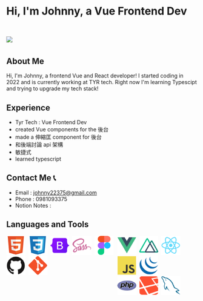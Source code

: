 <h1>Hi, I'm Johnny, a Vue Frontend Dev<h1>
<img src="https://media.giphy.com/media/2IudUHdI075HL02Pkk/giphy.gif">
 
## About Me
Hi, I'm Johnny, a frontend Vue and React developer! I started coding in 2022 and is currently working at TYR tech.
  Right now I'm learning Typescipt and trying to upgrade my tech stack!
## Experience
- Tyr Tech : Vue Frontend Dev
 - created Vue components for the 後台
 - made a 伸縮匡 component for 後台
 - 和後端討論 api 架構
 - 敏捷式
 - learned typescript
 
## Contact Me 📞
- Email : johnny22375@gmail.com
- Phone : 0981093375
- Notion Notes : 
  
  
## Languages and Tools
<div style="display: flex;justify-content: center;">
  <div>
    <img src="https://github.com/devicons/devicon/blob/master/icons/html5/html5-original.svg"
            title="HTML5" alt="HTML" width="50" height="50" />&nbsp;       
    <img src="https://github.com/devicons/devicon/blob/master/icons/css3/css3-original.svg"
            title="CSS3" alt="CSS" width="50" height="50" />&nbsp;
    <img src="https://github.com/devicons/devicon/blob/master/icons/bootstrap/bootstrap-original.svg"
            title="Bootstrap" alt="Bootstrap" width="50" height="50" />&nbsp;
    <img src="https://github.com/devicons/devicon/blob/master/icons/sass/sass-original.svg"
          title="SCSS" alt="SCSS" width="50" height="50" />&nbsp;
    <img src="https://github.com/devicons/devicon/blob/master/icons/figma/figma-original.svg"
            title="Figma" alt="Figma" width="50" height="50" />&nbsp;
    <img src="https://github.com/devicons/devicon/blob/master/icons/github/github-original.svg"
            title="github" alt="github" width="50" height="50" />&nbsp;
    <img src="https://github.com/devicons/devicon/blob/master/icons/git/git-original.svg"
        title="Git" **alt="Git" width="50" height="50" />
  </div>

  <div>
   <img src="https://github.com/devicons/devicon/blob/master/icons/vuejs/vuejs-original.svg"
          title="vue" alt="vue" width="50" height="50" />&nbsp;
   <img src="https://github.com/devicons/devicon/blob/master/icons/nuxtjs/nuxtjs-original.svg"
          title="nuxt" alt="nuxt" width="50" height="50" />&nbsp;
    <img src="https://github.com/devicons/devicon/blob/master/icons/react/react-original.svg"
          title="react" alt="react" width="50" height="50" />&nbsp;
    <img src="https://github.com/devicons/devicon/blob/master/icons/javascript/javascript-original.svg"
          title="JavaScript" alt="JavaScript" width="50" height="50" />&nbsp;
    <img src="https://github.com/devicons/devicon/blob/master/icons/jquery/jquery-original.svg"
          title="jquery" alt="jquery" width="50" height="50" />&nbsp;
  <div>

  <div>
    <img src="https://github.com/devicons/devicon/blob/master/icons/php/php-original.svg"
          title="php" alt="php" width="50" height="50" />&nbsp;
    <img src="https://github.com/devicons/devicon/blob/master/icons/laravel/laravel-plain.svg"
          title="laravel" alt="laravel" width="50" height="50" />&nbsp;
    <img src="https://github.com/devicons/devicon/blob/master/icons/mysql/mysql-original.svg"
          title="mysql" alt="mysql" width="50" height="50" />&nbsp;
  </div>
</div>
